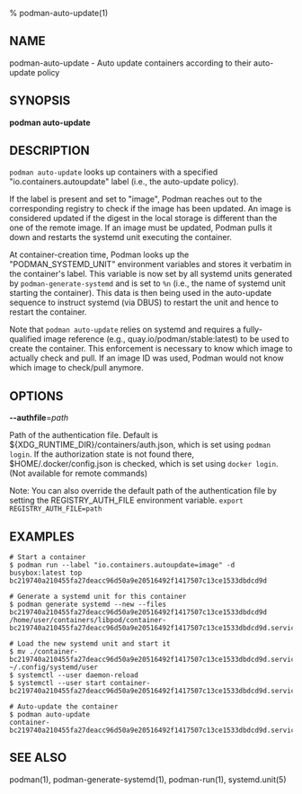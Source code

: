 % podman-auto-update(1)

## NAME
podman-auto-update - Auto update containers according to their auto-update policy

## SYNOPSIS
**podman auto-update**

## DESCRIPTION
`podman auto-update` looks up containers with a specified "io.containers.autoupdate" label (i.e., the auto-update policy).

If the label is present and set to "image", Podman reaches out to the corresponding registry to check if the image has been updated.
An image is considered updated if the digest in the local storage is different than the one of the remote image.
If an image must be updated, Podman pulls it down and restarts the systemd unit executing the container.

At container-creation time, Podman looks up the "PODMAN_SYSTEMD_UNIT" environment variables and stores it verbatim in the container's label.
This variable is now set by all systemd units generated by `podman-generate-systemd` and is set to `%n` (i.e., the name of systemd unit starting the container).
This data is then being used in the auto-update sequence to instruct systemd (via DBUS) to restart the unit and hence to restart the container.

Note that `podman auto-update` relies on systemd and requires a fully-qualified image reference (e.g., quay.io/podman/stable:latest) to be used to create the container.
This enforcement is necessary to know which image to actually check and pull.
If an image ID was used, Podman would not know which image to check/pull anymore.

## OPTIONS

**--authfile**=*path*

Path of the authentication file. Default is ${XDG\_RUNTIME\_DIR}/containers/auth.json, which is set using `podman login`.
If the authorization state is not found there, $HOME/.docker/config.json is checked, which is set using `docker login`. (Not available for remote commands)

Note: You can also override the default path of the authentication file by setting the REGISTRY\_AUTH\_FILE
environment variable. `export REGISTRY_AUTH_FILE=path`

## EXAMPLES

```
# Start a container
$ podman run --label "io.containers.autoupdate=image" -d busybox:latest top
bc219740a210455fa27deacc96d50a9e20516492f1417507c13ce1533dbdcd9d

# Generate a systemd unit for this container
$ podman generate systemd --new --files bc219740a210455fa27deacc96d50a9e20516492f1417507c13ce1533dbdcd9d
/home/user/containers/libpod/container-bc219740a210455fa27deacc96d50a9e20516492f1417507c13ce1533dbdcd9d.service

# Load the new systemd unit and start it
$ mv ./container-bc219740a210455fa27deacc96d50a9e20516492f1417507c13ce1533dbdcd9d.service ~/.config/systemd/user
$ systemctl --user daemon-reload
$ systemctl --user start container-bc219740a210455fa27deacc96d50a9e20516492f1417507c13ce1533dbdcd9d.service

# Auto-update the container
$ podman auto-update
container-bc219740a210455fa27deacc96d50a9e20516492f1417507c13ce1533dbdcd9d.service
```

## SEE ALSO
podman(1), podman-generate-systemd(1), podman-run(1), systemd.unit(5)

